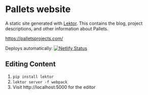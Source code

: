 # Pallets website

A static site generated with [Lektor](https://www.getlektor.com). This
contains the blog, project descriptions, and other information about
Pallets.

https://palletsprojects.com/

Deploys automatically:
[![Netlify Status](https://api.netlify.com/api/v1/badges/97e450c1-6c98-4b1a-8aaa-3328c8ab0c28/deploy-status)](https://app.netlify.com/sites/pallets/deploys)


## Editing Content

1. `pip install lektor`
2. `lektor server -f webpack`
3. Visit http://localhost:5000 for the editor
